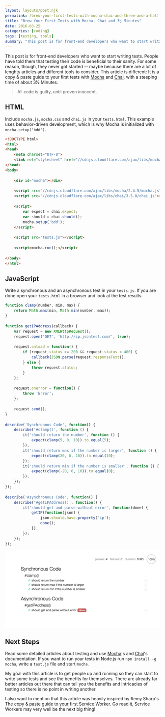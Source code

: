 ```yaml
---
layout: layouts/post.njk
permalink: /brew-your-first-tests-with-mocha-chai-and-three-and-a-half-minutes/index.html
title: "Brew Your First Tests with Mocha, Chai and 3½ Minutes"
date: 2016-03-25
categories: [coding]
tags: [testing, tools]
summary: "This post is for front-end developers who want to start writing tests. People have told them that testing their code is beneficial to their sanity. For some reason, though, they never got started – maybe because there are a lot of lenghty articles and different tools to consider. This article is different: It is a copy & paste guide to your first tests with a steeping time of about 3½ Minutes."
---
```


This post is for front-end developers who want to start writing tests. People have told them that testing their code is beneficial to their sanity. For some reason, though, they never got started -- maybe because there are a lot of lenghty articles and different tools to consider. This article is different: It is a copy & paste guide to your first tests with [Mocha](http://mochajs.org/) and [Chai](http://chaijs.com/), with a steeping time of about 3½ Minutes.

>  All code is guilty, until proven innocent.

## HTML

Include `mocha.js`, `mocha.css` and `chai.js` in your `tests.html`. This example uses behavior-driven development, which is why Mocha is initialized with `mocha.setup('bdd')`.

~~~ html
<!DOCTYPE html>
<html>
<head>
    <meta charset="UTF-8">
    <link rel="stylesheet" href="//cdnjs.cloudflare.com/ajax/libs/mocha/2.4.5/mocha.css">
</head>
<body>

    <div id="mocha"></div>

    <script src="//cdnjs.cloudflare.com/ajax/libs/mocha/2.4.5/mocha.js"></script>
    <script src="//cdnjs.cloudflare.com/ajax/libs/chai/3.5.0/chai.js"></script>

    <script>
        var expect = chai.expect;
        var should = chai.should();
        mocha.setup('bdd');
    </script>

    <script src="tests.js"></script>

    <script>mocha.run();</script>

</body>
</html>
~~~

## JavaScript

Write a synchronous and an asynchronous test in your `tests.js`. If you are done open your `tests.html` in a browser and look at the test results.

~~~ js
function clamp(number, min, max) {
    return Math.max(min, Math.min(number, max));
}

function getIPAddress(callback) {
    var request = new XMLHttpRequest();
    request.open('GET', 'http://ip.jsontest.com/', true);

    request.onload = function() {
        if (request.status >= 200 && request.status < 400) {
            callback(JSON.parse(request.responseText));
        } else {
            throw request.status;
        }
    };

    request.onerror = function() {
        throw 'Error';
    };

    request.send();
}

describe('Synchronous Code', function() {
    describe('#clamp()', function () {
        it('should return the number', function () {
            expect(clamp(5, 0, 10)).to.equal(5);
        });
        it('should return max if the number is larger', function () {
            expect(clamp(20, 0, 10)).to.equal(10);
        });
        it('should return min if the number is smaller', function () {
            expect(clamp(-20, 0, 10)).to.equal(0);
        });
    });
});

describe('Asynchronous Code', function() {
    describe('#getIPAddress()', function() {
        it('should get and parse without error', function(done) {
            getIP(function(json) {
                json.should.have.property('ip');
                done();
            });
        });
    });
});
~~~

![](/images/mocha-tests.png)

## Next Steps

Read some detailed articles about testing and use [Mocha](http://mochajs.org/)'s and [Chai](http://chaijs.com/)'s documentation. If you want to run your tests in Node.js run `npm install -g mocha`, write a `test.js` file and start `mocha`.

My goal with this article is to get people up and running so they can start to write some tests and see the benefits for themselves. There are already far better articles out there that can tell you the benefits and intricacies of testing so there is no point in writing another.

I also want to mention that this article was heavily inspired by Remy Sharp's [The copy & paste guide to your first Service Worker](https://remysharp.com/2016/03/22/the-copy--paste-guide-to-your-first-service-worker). Go read it, Service Workers may very well be the next big thing!

